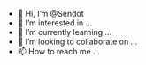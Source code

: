 - 👋 Hi, I’m @Sendot
- 👀 I’m interested in ...
- 🌱 I’m currently learning ...
- 💞️ I’m looking to collaborate on ...
- 📫 How to reach me ...

<!---
Sendot/Sendot is a ✨ special ✨ repository because its `README.md` (this file) appears on your GitHub profile.
You can click the Preview link to take a look at your changes.
--->
